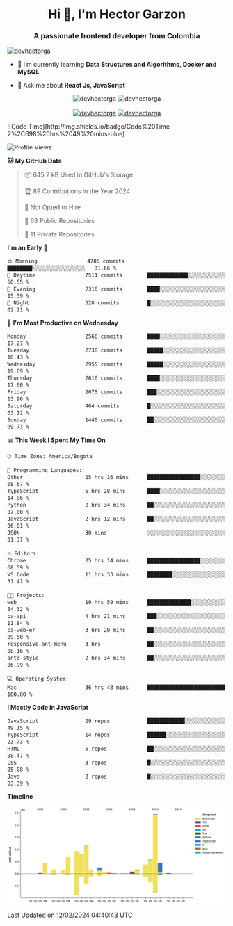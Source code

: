 <h1 align="center">Hi 👋, I'm Hector Garzon</h1>
<h3 align="center">A passionate frontend developer from Colombia</h3>

<p align="left"> <img src="https://komarev.com/ghpvc/?username=devhectorga" alt="devhectorga" /> </p>

- 🌱 I’m currently learning **Data Structures and Algorithms, Docker and MySQL**

- 💬 Ask me about **React Js, JavaScript**

<p align="center"> <img src="https://github-readme-stats.vercel.app/api?username=devhectorga&count_private=true&show_icons=true" alt="devhectorga" /> <img src="https://github-readme-stats.vercel.app/api/top-langs/?username=devhectorga&layout=compact" alt="devhectorga" /></p>

<p align="center">
<a href="https://twitter.com/devhectorga" target="blank"><img align="center" src="https://cdn.jsdelivr.net/npm/simple-icons@3.0.1/icons/twitter.svg" alt="devhectorga" height="20" width="20" /></a>
<a href="https://linkedin.com/in/devhectorga" target="blank"><img align="center" src="https://cdn.jsdelivr.net/npm/simple-icons@3.0.1/icons/linkedin.svg" alt="devhectorga" height="20" width="20" /></a>
</p>
<!--START_SECTION:waka-->
![Code Time](http://img.shields.io/badge/Code%20Time-2%2C698%20hrs%2049%20mins-blue)

![Profile Views](http://img.shields.io/badge/Profile%20Views-0-blue)

**🐱 My GitHub Data** 

> 📦 645.2 kB Used in GitHub's Storage 
 > 
> 🏆 89 Contributions in the Year 2024
 > 
> 🚫 Not Opted to Hire
 > 
> 📜 63 Public Repositories 
 > 
> 🔑 11 Private Repositories 
 > 
**I'm an Early 🐤** 

```text
🌞 Morning                4705 commits        ████████░░░░░░░░░░░░░░░░░   31.66 % 
🌆 Daytime                7511 commits        █████████████░░░░░░░░░░░░   50.55 % 
🌃 Evening                2316 commits        ████░░░░░░░░░░░░░░░░░░░░░   15.59 % 
🌙 Night                  328 commits         █░░░░░░░░░░░░░░░░░░░░░░░░   02.21 % 
```
📅 **I'm Most Productive on Wednesday** 

```text
Monday                   2566 commits        ████░░░░░░░░░░░░░░░░░░░░░   17.27 % 
Tuesday                  2738 commits        █████░░░░░░░░░░░░░░░░░░░░   18.43 % 
Wednesday                2955 commits        █████░░░░░░░░░░░░░░░░░░░░   19.89 % 
Thursday                 2616 commits        ████░░░░░░░░░░░░░░░░░░░░░   17.60 % 
Friday                   2075 commits        ███░░░░░░░░░░░░░░░░░░░░░░   13.96 % 
Saturday                 464 commits         █░░░░░░░░░░░░░░░░░░░░░░░░   03.12 % 
Sunday                   1446 commits        ██░░░░░░░░░░░░░░░░░░░░░░░   09.73 % 
```


📊 **This Week I Spent My Time On** 

```text
🕑︎ Time Zone: America/Bogota

💬 Programming Languages: 
Other                    25 hrs 16 mins      █████████████████░░░░░░░░   68.67 % 
TypeScript               5 hrs 28 mins       ████░░░░░░░░░░░░░░░░░░░░░   14.86 % 
Python                   2 hrs 34 mins       ██░░░░░░░░░░░░░░░░░░░░░░░   07.00 % 
JavaScript               2 hrs 12 mins       ██░░░░░░░░░░░░░░░░░░░░░░░   06.01 % 
JSON                     30 mins             ░░░░░░░░░░░░░░░░░░░░░░░░░   01.37 % 

🔥 Editors: 
Chrome                   25 hrs 14 mins      █████████████████░░░░░░░░   68.59 % 
VS Code                  11 hrs 33 mins      ████████░░░░░░░░░░░░░░░░░   31.41 % 

🐱‍💻 Projects: 
web                      19 hrs 59 mins      ██████████████░░░░░░░░░░░   54.32 % 
ca-api                   4 hrs 21 mins       ███░░░░░░░░░░░░░░░░░░░░░░   11.84 % 
ca-web-er                3 hrs 29 mins       ██░░░░░░░░░░░░░░░░░░░░░░░   09.50 % 
responsive-ant-menu      3 hrs               ██░░░░░░░░░░░░░░░░░░░░░░░   08.16 % 
antd-style               2 hrs 34 mins       ██░░░░░░░░░░░░░░░░░░░░░░░   06.99 % 

💻 Operating System: 
Mac                      36 hrs 48 mins      █████████████████████████   100.00 % 
```

**I Mostly Code in JavaScript** 

```text
JavaScript               29 repos            ████████████░░░░░░░░░░░░░   49.15 % 
TypeScript               14 repos            ██████░░░░░░░░░░░░░░░░░░░   23.73 % 
HTML                     5 repos             ██░░░░░░░░░░░░░░░░░░░░░░░   08.47 % 
CSS                      3 repos             █░░░░░░░░░░░░░░░░░░░░░░░░   05.08 % 
Java                     2 repos             █░░░░░░░░░░░░░░░░░░░░░░░░   03.39 % 
```



**Timeline**

![Lines of Code chart](https://raw.githubusercontent.com/devHectorGa/devHectorGa/master/assets/bar_graph.png)


 Last Updated on 12/02/2024 04:40:43 UTC
<!--END_SECTION:waka-->

